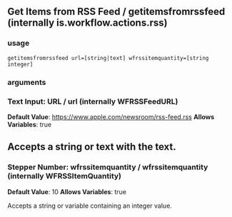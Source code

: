 
## Get Items from RSS Feed / getitemsfromrssfeed (internally is.workflow.actions.rss)


### usage
`getitemsfromrssfeed url=[string|text] wfrssitemquantity=[string integer]`

### arguments
### Text Input: URL / url (internally WFRSSFeedURL)
**Default Value**: https://www.apple.com/newsroom/rss-feed.rss
**Allows Variables**: true


Accepts a string 
or text
with the text.
---
### Stepper Number: wfrssitemquantity / wfrssitemquantity (internally WFRSSItemQuantity)
**Default Value**: 10
**Allows Variables**: true


Accepts a string 
or variable
containing an integer value.
